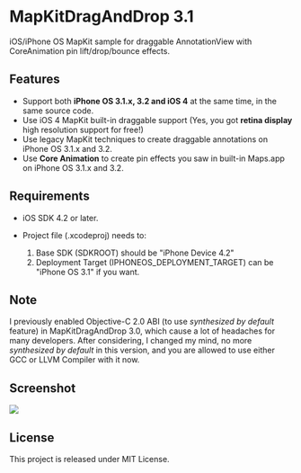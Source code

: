 # MapKitDragAndDrop 3.1

iOS/iPhone OS MapKit sample for draggable AnnotationView with CoreAnimation pin lift/drop/bounce effects.

## Features

* Support both **iPhone OS 3.1.x, 3.2 and iOS 4** at the same time, in the same source code.
* Use iOS 4 MapKit built-in draggable support (Yes, you got **retina display** high resolution support for free!)
* Use legacy MapKit techniques to create draggable annotations on iPhone OS 3.1.x and 3.2.
* Use **Core Animation** to create pin effects you saw in built-in Maps.app on iPhone OS 3.1.x and 3.2.

## Requirements

* iOS SDK 4.2 or later.
* Project file (.xcodeproj) needs to:

  1. Base SDK (SDKROOT) should be "iPhone Device 4.2"
  2. Deployment Target (IPHONEOS_DEPLOYMENT_TARGET) can be "iPhone OS 3.1" if you want.

## Note

I previously enabled Objective-C 2.0 ABI (to use *synthesized by default* feature) in MapKitDragAndDrop 3.0, which cause a lot of headaches for many developers. After considering, I changed my mind, no more *synthesized by default* in this version, and you are allowed to use either GCC or LLVM Compiler with it now.
 
## Screenshot

![](http://github.com/digdog/MapKitDragAndDrop/raw/master/Screenshots/DDAnnotationViewiPodTouch312.png)

## License 

This project is released under MIT License.
